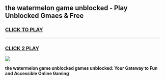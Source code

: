 
## the watermelon game unblocked - Play Unblocked Gmaes & Free
<h3>
<a href="https://news.freeplayer.one?title=the_watermelon_game_unblocked&ref=23F">CLICK TO PLAY</a></h3>
<hr>

<h3>
<a href="https://news.freeplayer.one?title=the_watermelon_game_unblocked&ref=23F">CLICK 2 PLAY</a>
  
</h3>

<a href="https://news.freeplayer.one?title=the_watermelon_game_unblocked&ref=23F/"><img src="https://clearcache.store/games.png"></a>


**the watermelon game unblocked games unblocked: Your Gateway to Fun and Accessible Online Gaming**
